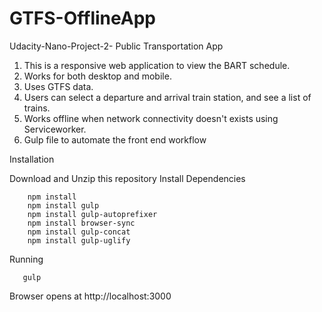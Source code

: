 # GTFS-OfflineApp
Udacity-Nano-Project-2- Public Transportation App

1. This is a responsive web application to view the BART schedule.
2. Works for both desktop and mobile.
3. Uses GTFS data.   
4. Users can select a departure and arrival train station, and see a list of trains. 
5. Works offline when network connectivity doesn't exists using Serviceworker.
6. Gulp file to automate the front end workflow

Installation

Download and Unzip this repository
Install Dependencies
```
    npm install 
    npm install gulp
    npm install gulp-autoprefixer
    npm install browser-sync
    npm install gulp-concat
    npm install gulp-uglify
```
Running
```
   gulp
```
Browser opens at http://localhost:3000
